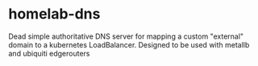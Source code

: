 # homelab-dns
Dead simple authoritative DNS server for mapping a custom "external"
domain to a kubernetes LoadBalancer. Designed to be used with metallb
and ubiquiti edgerouters